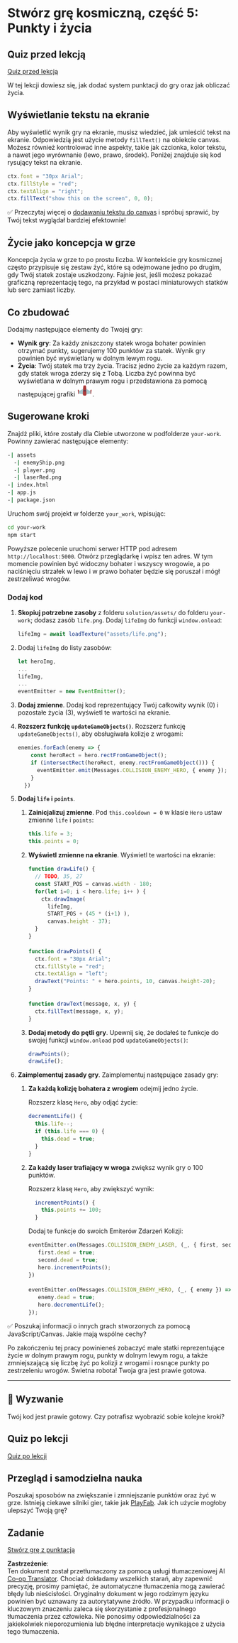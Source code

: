 <!--
CO_OP_TRANSLATOR_METADATA:
{
  "original_hash": "4e8250db84b027c9ff816b4e4c093457",
  "translation_date": "2025-08-24T12:27:58+00:00",
  "source_file": "6-space-game/5-keeping-score/README.md",
  "language_code": "pl"
}
-->
# Stwórz grę kosmiczną, część 5: Punkty i życia

## Quiz przed lekcją

[Quiz przed lekcją](https://ashy-river-0debb7803.1.azurestaticapps.net/quiz/37)

W tej lekcji dowiesz się, jak dodać system punktacji do gry oraz jak obliczać życia.

## Wyświetlanie tekstu na ekranie

Aby wyświetlić wynik gry na ekranie, musisz wiedzieć, jak umieścić tekst na ekranie. Odpowiedzią jest użycie metody `fillText()` na obiekcie canvas. Możesz również kontrolować inne aspekty, takie jak czcionka, kolor tekstu, a nawet jego wyrównanie (lewo, prawo, środek). Poniżej znajduje się kod rysujący tekst na ekranie.

```javascript
ctx.font = "30px Arial";
ctx.fillStyle = "red";
ctx.textAlign = "right";
ctx.fillText("show this on the screen", 0, 0);
```

✅ Przeczytaj więcej o [dodawaniu tekstu do canvas](https://developer.mozilla.org/docs/Web/API/Canvas_API/Tutorial/Drawing_text) i spróbuj sprawić, by Twój tekst wyglądał bardziej efektownie!

## Życie jako koncepcja w grze

Koncepcja życia w grze to po prostu liczba. W kontekście gry kosmicznej często przypisuje się zestaw żyć, które są odejmowane jedno po drugim, gdy Twój statek zostaje uszkodzony. Fajnie jest, jeśli możesz pokazać graficzną reprezentację tego, na przykład w postaci miniaturowych statków lub serc zamiast liczby.

## Co zbudować

Dodajmy następujące elementy do Twojej gry:

- **Wynik gry**: Za każdy zniszczony statek wroga bohater powinien otrzymać punkty, sugerujemy 100 punktów za statek. Wynik gry powinien być wyświetlany w dolnym lewym rogu.
- **Życia**: Twój statek ma trzy życia. Tracisz jedno życie za każdym razem, gdy statek wroga zderzy się z Tobą. Liczba żyć powinna być wyświetlana w dolnym prawym rogu i przedstawiona za pomocą następującej grafiki ![grafika życia](../../../../6-space-game/5-keeping-score/solution/assets/life.png).

## Sugerowane kroki

Znajdź pliki, które zostały dla Ciebie utworzone w podfolderze `your-work`. Powinny zawierać następujące elementy:

```bash
-| assets
  -| enemyShip.png
  -| player.png
  -| laserRed.png
-| index.html
-| app.js
-| package.json
```

Uruchom swój projekt w folderze `your_work`, wpisując:

```bash
cd your-work
npm start
```

Powyższe polecenie uruchomi serwer HTTP pod adresem `http://localhost:5000`. Otwórz przeglądarkę i wpisz ten adres. W tym momencie powinien być widoczny bohater i wszyscy wrogowie, a po naciśnięciu strzałek w lewo i w prawo bohater będzie się poruszał i mógł zestrzeliwać wrogów.

### Dodaj kod

1. **Skopiuj potrzebne zasoby** z folderu `solution/assets/` do folderu `your-work`; dodasz zasób `life.png`. Dodaj `lifeImg` do funkcji `window.onload`:

    ```javascript
    lifeImg = await loadTexture("assets/life.png");
    ```

1. Dodaj `lifeImg` do listy zasobów:

    ```javascript
    let heroImg,
    ...
    lifeImg,
    ...
    eventEmitter = new EventEmitter();
    ```
  
2. **Dodaj zmienne**. Dodaj kod reprezentujący Twój całkowity wynik (0) i pozostałe życia (3), wyświetl te wartości na ekranie.

3. **Rozszerz funkcję `updateGameObjects()`**. Rozszerz funkcję `updateGameObjects()`, aby obsługiwała kolizje z wrogami:

    ```javascript
    enemies.forEach(enemy => {
        const heroRect = hero.rectFromGameObject();
        if (intersectRect(heroRect, enemy.rectFromGameObject())) {
          eventEmitter.emit(Messages.COLLISION_ENEMY_HERO, { enemy });
        }
      })
    ```

4. **Dodaj `life` i `points`**. 
   1. **Zainicjalizuj zmienne**. Pod `this.cooldown = 0` w klasie `Hero` ustaw zmienne `life` i `points`:

        ```javascript
        this.life = 3;
        this.points = 0;
        ```

   1. **Wyświetl zmienne na ekranie**. Wyświetl te wartości na ekranie:

        ```javascript
        function drawLife() {
          // TODO, 35, 27
          const START_POS = canvas.width - 180;
          for(let i=0; i < hero.life; i++ ) {
            ctx.drawImage(
              lifeImg, 
              START_POS + (45 * (i+1) ), 
              canvas.height - 37);
          }
        }
        
        function drawPoints() {
          ctx.font = "30px Arial";
          ctx.fillStyle = "red";
          ctx.textAlign = "left";
          drawText("Points: " + hero.points, 10, canvas.height-20);
        }
        
        function drawText(message, x, y) {
          ctx.fillText(message, x, y);
        }

        ```

   1. **Dodaj metody do pętli gry**. Upewnij się, że dodałeś te funkcje do swojej funkcji `window.onload` pod `updateGameObjects()`:

        ```javascript
        drawPoints();
        drawLife();
        ```

1. **Zaimplementuj zasady gry**. Zaimplementuj następujące zasady gry:

   1. **Za każdą kolizję bohatera z wrogiem** odejmij jedno życie.
   
      Rozszerz klasę `Hero`, aby odjąć życie:

        ```javascript
        decrementLife() {
          this.life--;
          if (this.life === 0) {
            this.dead = true;
          }
        }
        ```

   2. **Za każdy laser trafiający w wroga** zwiększ wynik gry o 100 punktów.

      Rozszerz klasę `Hero`, aby zwiększyć wynik:
    
        ```javascript
          incrementPoints() {
            this.points += 100;
          }
        ```

        Dodaj te funkcje do swoich Emiterów Zdarzeń Kolizji:

        ```javascript
        eventEmitter.on(Messages.COLLISION_ENEMY_LASER, (_, { first, second }) => {
           first.dead = true;
           second.dead = true;
           hero.incrementPoints();
        })

        eventEmitter.on(Messages.COLLISION_ENEMY_HERO, (_, { enemy }) => {
           enemy.dead = true;
           hero.decrementLife();
        });
        ```

✅ Poszukaj informacji o innych grach stworzonych za pomocą JavaScript/Canvas. Jakie mają wspólne cechy?

Po zakończeniu tej pracy powinieneś zobaczyć małe statki reprezentujące życie w dolnym prawym rogu, punkty w dolnym lewym rogu, a także zmniejszającą się liczbę żyć po kolizji z wrogami i rosnące punkty po zestrzeleniu wrogów. Świetna robota! Twoja gra jest prawie gotowa.

---

## 🚀 Wyzwanie

Twój kod jest prawie gotowy. Czy potrafisz wyobrazić sobie kolejne kroki?

## Quiz po lekcji

[Quiz po lekcji](https://ashy-river-0debb7803.1.azurestaticapps.net/quiz/38)

## Przegląd i samodzielna nauka

Poszukaj sposobów na zwiększanie i zmniejszanie punktów oraz żyć w grze. Istnieją ciekawe silniki gier, takie jak [PlayFab](https://playfab.com). Jak ich użycie mogłoby ulepszyć Twoją grę?

## Zadanie

[Stwórz grę z punktacją](assignment.md)

**Zastrzeżenie**:  
Ten dokument został przetłumaczony za pomocą usługi tłumaczeniowej AI [Co-op Translator](https://github.com/Azure/co-op-translator). Chociaż dokładamy wszelkich starań, aby zapewnić precyzję, prosimy pamiętać, że automatyczne tłumaczenia mogą zawierać błędy lub nieścisłości. Oryginalny dokument w jego rodzimym języku powinien być uznawany za autorytatywne źródło. W przypadku informacji o kluczowym znaczeniu zaleca się skorzystanie z profesjonalnego tłumaczenia przez człowieka. Nie ponosimy odpowiedzialności za jakiekolwiek nieporozumienia lub błędne interpretacje wynikające z użycia tego tłumaczenia.